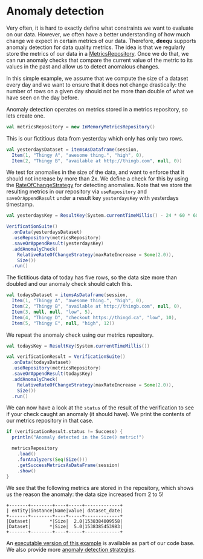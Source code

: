 # Anomaly detection

Very often, it is hard to exactly define what constraints we want to evaluate on our data. However, we often have a better understanding of how much change we expect in certain metrics of our data. Therefore, **deequ** supports anomaly detection for data quality metrics. The idea is that we regularly store the metrics of our data in a [MetricsRepository](https://github.com/awslabs/deequ/blob/master/src/main/scala/com/amazon/deequ/examples/metrics_repository_example.md). Once we do that, we can run anomaly checks that compare the current value of the metric to its values in the past and allow us to detect anomalous changes.

In this simple example, we assume that we compute the size of a dataset every day and we want to ensure that it does not change drastically: the number of rows on a given day should not be more than double of what we have seen on the day before.

Anomaly detection operates on metrics stored in a metrics repository, so lets create one.
```scala
val metricsRepository = new InMemoryMetricsRepository()
```

This is our fictitious data from yesterday which only has only two rows.
```scala
val yesterdaysDataset = itemsAsDataframe(session,
  Item(1, "Thingy A", "awesome thing.", "high", 0),
  Item(2, "Thingy B", "available at http://thingb.com", null, 0))
```

We test for anomalies in the size of the data, and want to enforce that it should not increase by more than 2x. We define a check for this by using the [RateOfChangeStrategy](https://github.com/awslabs/deequ/blob/master/src/main/scala/com/amazon/deequ/anomalydetection/RateOfChangeStrategy.scala) for detecting anomalies. Note that we store the resulting metrics in our repository via `useRepository` and `saveOrAppendResult` under a result key `yesterdaysKey` with yesterdays timestamp.
```scala
val yesterdaysKey = ResultKey(System.currentTimeMillis() - 24 * 60 * 60 * 1000)

VerificationSuite()
  .onData(yesterdaysDataset)
  .useRepository(metricsRepository)
  .saveOrAppendResult(yesterdaysKey)
  .addAnomalyCheck(
    RelativeRateOfChangeStrategy(maxRateIncrease = Some(2.0)),
    Size())
  .run()
```

The fictitious data of today has five rows, so the data size more than doubled and our anomaly check should
catch this.
```scala
val todaysDataset = itemsAsDataframe(session,
  Item(1, "Thingy A", "awesome thing.", "high", 0),
  Item(2, "Thingy B", "available at http://thingb.com", null, 0),
  Item(3, null, null, "low", 5),
  Item(4, "Thingy D", "checkout https://thingd.ca", "low", 10),
  Item(5, "Thingy E", null, "high", 12))
```
We repeat the anomaly check using our metrics repository.
```scala
val todaysKey = ResultKey(System.currentTimeMillis())

val verificationResult = VerificationSuite()
  .onData(todaysDataset)
  .useRepository(metricsRepository)
  .saveOrAppendResult(todaysKey)
  .addAnomalyCheck(
    RelativeRateOfChangeStrategy(maxRateIncrease = Some(2.0)),
    Size())
  .run()
```

We can now have a look at the `status` of the result of the verification to see if your check caught an anomaly (it should have). We print the contents of our metrics repository in that case.
```scala
if (verificationResult.status != Success) {
  println("Anomaly detected in the Size() metric!")

  metricsRepository
    .load()
    .forAnalyzers(Seq(Size()))
    .getSuccessMetricsAsDataFrame(session)
    .show()
}
```

We see that the following metrics are stored in the repository, which shows us the reason the anomaly: the data size increased from 2 to 5!
```
+-------+--------+----+-----+-------------+
| entity|instance|Name|value| dataset_date|
+-------+--------+----+-----+-------------+
|Dataset|       *|Size|  2.0|1538384009558|
|Dataset|       *|Size|  5.0|1538385453983|
+-------+--------+----+-----+-------------+
```

An [executable version of this example](https://github.com/awslabs/deequ/blob/master/src/main/scala/com/amazon/deequ/examples/AnomalyDetectionExample.scala) is available as part of our code base. We also provide more [anomaly detection strategies](https://github.com/awslabs/deequ/tree/master/src/main/scala/com/amazon/deequ/anomalydetection).

